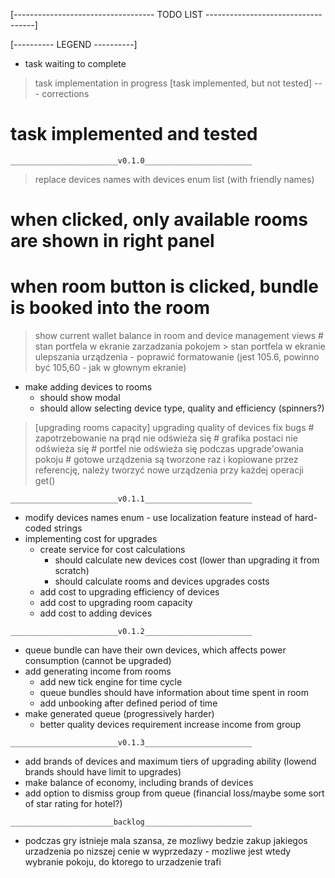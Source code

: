 [----------------------------------- TODO LIST -----------------------------------]

[---------- LEGEND ----------]
- task waiting to complete
> task implementation in progress
> [task implemented, but not tested]
--- corrections
# task implemented and tested


`________________________v0.1.0________________________`
 > replace devices names with devices enum list (with friendly names)
 # when clicked, only available rooms are shown in right panel
 # when room button is clicked, bundle is booked into the room
 > show current wallet balance in room and device management views
    # stan portfela w ekranie zarzadzania pokojem
    > stan portfela w ekranie ulepszania urządzenia
    - poprawić formatowanie (jest 105.6, powinno być 105,60 - jak w głownym ekranie)
 - make adding devices to rooms
    - should show modal
    - should allow selecting device type, quality and efficiency (spinners?) 
 > [upgrading rooms capacity]
 > upgrading quality of devices
 > fix bugs
    # zapotrzebowanie na prąd nie odświeża się
    # grafika postaci nie odświeża się
    # portfel nie odświeża się podczas upgrade'owania pokoju
    # gotowe urządzenia są tworzone raz i kopiowane przez referencję, należy tworzyć nowe 
      urządzenia przy każdej operacji get()

`________________________v0.1.1________________________`

 - modify devices names enum - use localization feature instead of hard-coded strings
 - implementing cost for upgrades
    - create service for cost calculations
        - should calculate new devices cost (lower than upgrading it from scratch)
        - should calculate rooms and devices upgrades costs
    - add cost to upgrading efficiency of devices
    - add cost to upgrading room capacity
    - add cost to adding devices

`________________________v0.1.2________________________`
 - queue bundle can have their own devices, which affects power consumption 
   (cannot be upgraded)
 - add generating income from rooms  
    - add new tick engine for time cycle
    - queue bundles should have information about time spent in room
    - add unbooking after defined period of time
 - make generated queue (progressively harder)
     - better quality devices requirement increase income from group

`________________________v0.1.3________________________`
- add brands of devices and maximum tiers of upgrading ability (lowend brands should have limit to upgrades)
- make balance of economy, including brands of devices
 - add option to dismiss group from queue (financial loss/maybe some sort of star rating for hotel?)




`_______________________backlog________________________`
 - podczas gry istnieje mala szansa, ze mozliwy bedzie zakup jakiegos urzadzenia po 
  nizszej cenie w wyprzedazy - mozliwe jest wtedy wybranie pokoju, do ktorego to urzadzenie trafi
